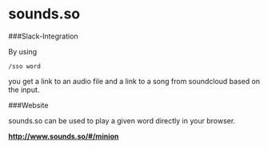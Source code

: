 # sounds.so

###Slack-Integration

By using

```
/sso word
```

you get a link to an audio file and a link to a song from soundcloud based on the input.

###Website

sounds.so can be used to play a given word directly in your browser.

**http://www.sounds.so/#/minion**


